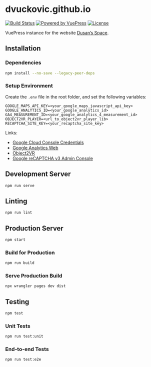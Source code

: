 # dvuckovic.github.io

[![Build Status](https://img.shields.io/github/workflow/status/dvuckovic/dvuckovic.github.io/Build%20&%20Deploy)](https://github.com/dvuckovic/dvuckovic.github.io/actions/workflows/deploy.yml)
[![Powered by VuePress](https://img.shields.io/github/package-json/dependency-version/dvuckovic/dvuckovic.github.io/dev/vuepress)](https://vuepress.vuejs.org)
[![License](https://img.shields.io/github/package-json/license/dvuckovic/dvuckovic.github.io?color=white)](http://www.wtfpl.net/)

VuePress instance for the website [Dusan’s Space](https://dvuckovic.com).

## Installation

### Dependencies

```sh
npm install --no-save --legacy-peer-deps
```

### Setup Environment

Create the `.env` file in the root folder, and set the following variables:

```
GOOGLE_MAPS_API_KEY=<your_google_maps_javascript_api_key>
GOOGLE_ANALYTICS_ID=<your_google_analytics_id>
GA4_MEASUREMENT_ID=<your_google_analytics_4_measurement_id>
OBJECT2VR_PLAYER=<url_to_object2vr_player_lib>
RECAPTCHA_SITE_KEY=<your_recaptcha_site_key>
```

Links:
* [Google Cloud Console Credentials](https://console.cloud.google.com/apis/credentials/)
* [Google Analytics Web](https://analytics.google.com/analytics/web/)
* [Object2VR](https://ggnome.com/object2vr/)
* [Google reCAPTCHA v3 Admin Console](https://www.google.com/recaptcha/admin/)

## Development Server

```sh
npm run serve
```

## Linting

```sh
npm run lint
```

## Production Server

```sh
npm start
```

### Build for Production

```sh
npm run build
```

### Serve Production Build

```sh
npx wrangler pages dev dist
```

## Testing

```sh
npm test
```

### Unit Tests

```sh
npm run test:unit
```

### End-to-end Tests

```sh
npm run test:e2e
```
